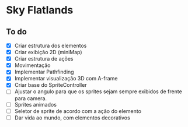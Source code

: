 # Sky Flatlands

## To do

- [x] Criar estrutura dos elementos
- [x] Criar exibição 2D (miniMap)
- [x] Criar estrutura de ações
- [x] Movimentação
- [x] Implementar Pathfinding
- [x] Implementar visualização 3D com A-frame
- [x] Criar base do SpriteController
- [ ] Ajustar o angulo para que os sprites sejam sempre exibidos de frente para camera.
- [ ] Sprites animados
- [ ] Seletor de sprite de acordo com a ação do elemento
- [ ] Dar vida ao mundo, com elementos decorativos
